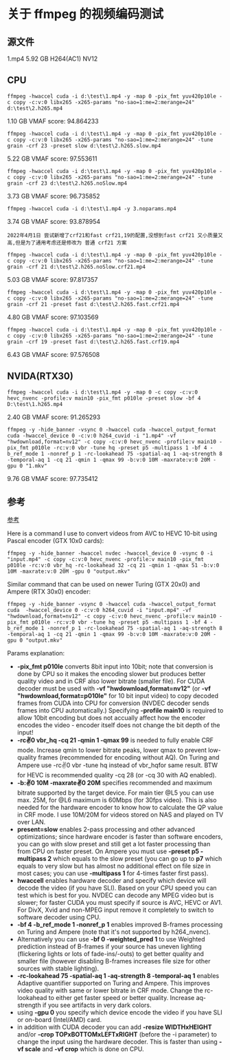 # 关于 ffmpeg 的视频编码测试

## 源文件

1.mp4 5.92 GB H264(AC1) NV12

## CPU

```
ffmpeg -hwaccel cuda -i d:\test\1.mp4 -y -map 0 -pix_fmt yuv420p10le -c copy -c:v:0 libx265 -x265-params "no-sao=1:me=2:merange=24" d:\test\2.h265.mp4
```

1.10 GB VMAF score: 94.864233

```
ffmpeg -hwaccel cuda -i d:\test\1.mp4 -y -map 0 -pix_fmt yuv420p10le -c copy -c:v:0 libx265 -x265-params "no-sao=1:me=2:merange=24" -tune grain -crf 23 -preset slow d:\test\2.h265.slow.mp4
```

5.22 GB VMAF score: 97.553611

```
ffmpeg -hwaccel cuda -i d:\test\1.mp4 -y -map 0 -pix_fmt yuv420p10le -c copy -c:v:0 libx265 -x265-params "no-sao=1:me=2:merange=24" -tune grain -crf 23 d:\test\2.h265.noSlow.mp4
```

3.73 GB VMAF score: 96.735852

```
ffmpeg -hwaccel cuda -i d:\test\1.mp4 -y 3.noparams.mp4
```

3.74 GB VMAF score: 93.878954

    2022年4月1日 尝试新增了crf21和fast crf21,19的配置,没想到fast crf21 又小质量又高,但是为了通用考虑还是修改为 普通 crf21 方案

```
ffmpeg -hwaccel cuda -i d:\test\1.mp4 -y -map 0 -pix_fmt yuv420p10le -c copy -c:v:0 libx265 -x265-params "no-sao=1:me=2:merange=24" -tune grain -crf 21 d:\test\2.h265.noSlow.crf21.mp4
```

5.03 GB VMAF score: 97.817357

```
ffmpeg -hwaccel cuda -i d:\test\1.mp4 -y -map 0 -pix_fmt yuv420p10le -c copy -c:v:0 libx265 -x265-params "no-sao=1:me=2:merange=24" -tune grain -crf 21 -preset fast d:\test\2.h265.fast.crf21.mp4
```

4.80 GB VMAF score: 97.103569

```
ffmpeg -hwaccel cuda -i d:\test\1.mp4 -y -map 0 -pix_fmt yuv420p10le -c copy -c:v:0 libx265 -x265-params "no-sao=1:me=2:merange=24" -tune grain -crf 19 -preset fast d:\test\2.h265.fast.crf19.mp4
```

6.43 GB VMAF score: 97.576508

## NVIDA(RTX30)

```
ffmpeg -hwaccel cuda -i d:\test\1.mp4 -y -map 0 -c copy -c:v:0 hevc_nvenc -profile:v main10 -pix_fmt p010le -preset slow -bf 4 D:\test\1.h265.mp4
```

2.40 GB VMAF score: 91.265293

```
ffmpeg -y -hide_banner -vsync 0 -hwaccel cuda -hwaccel_output_format cuda -hwaccel_device 0 -c:v:0 h264_cuvid -i "1.mp4" -vf "hwdownload,format=nv12" -c copy -c:v:0 hevc_nvenc -profile:v main10 -pix_fmt p010le -rc:v:0 vbr -tune hq -preset p5 -multipass 1 -bf 4 -b_ref_mode 1 -nonref_p 1 -rc-lookahead 75 -spatial-aq 1 -aq-strength 8 -temporal-aq 1 -cq 21 -qmin 1 -qmax 99 -b:v:0 10M -maxrate:v:0 20M -gpu 0 "1.mkv"
```

9.76 GB VMAF score: 97.735412

## 参考

[参考](https://superuser.com/questions/1614571/understanding-pixel-format-and-profile-when-encoding-10-bit-video-in-ffmpeg-with)

Here is a command I use to convert videos from AVC to HEVC 10-bit using Pascal encoder (GTX 10x0 cards):

```
ffmpeg -y -hide_banner -hwaccel nvdec -hwaccel_device 0 -vsync 0 -i "input.mp4" -c copy -c:v:0 hevc_nvenc -profile:v main10 -pix_fmt p010le -rc:v:0 vbr_hq -rc-lookahead 32 -cq 21 -qmin 1 -qmax 51 -b:v:0 10M -maxrate:v:0 20M -gpu 0 "output.mkv"
```

Similar command that can be used on newer Turing (GTX 20x0) and Ampere (RTX 30x0) encoder:

```
ffmpeg -y -hide_banner -vsync 0 -hwaccel cuda -hwaccel_output_format cuda  -hwaccel_device 0 -c:v:0 h264_cuvid -i "input.mp4" -vf "hwdownload,format=nv12" -c copy -c:v:0 hevc_nvenc -profile:v main10 -pix_fmt p010le -rc:v:0 vbr -tune hq -preset p5 -multipass 1 -bf 4 -b_ref_mode 1 -nonref_p 1 -rc-lookahead 75 -spatial-aq 1 -aq-strength 8 -temporal-aq 1 -cq 21 -qmin 1 -qmax 99 -b:v:0 10M -maxrate:v:0 20M -gpu 0 "output.mkv"
```

Params explanation:

-   **-pix_fmt p010le** converts 8bit input into 10bit; note that conversion is done by CPU so it makes the encoding slower but produces better quality video and in CRF also lower bitrate (smaller file). For CUDA decoder must be used with **-vf "hwdownload,format=nv12"** (or **-vf "hwdownload,format=p010le"** for 10 bit input video) to copy decoded frames from CUDA into CPU for conversion (NVDEC decoder sends frames into CPU automatically.) Specifying **-profile main10** is required to allow 10bit encoding but does not accually affect how the encoder encodes the video - encoder itself does not change the bit depth of the input!
-   **-rc:v:0 vbr_hq -cq 21 -qmin 1 -qmax 99** is needed to fully enable CRF mode. Increase qmin to lower bitrate peaks, lower qmax to prevent low-quality frames (recommended for encoding without AQ). On Turing and Ampere use -rc:v:0 vbr -tune hq instead of vbr_hqfor same result. BTW for HEVC is recommended quality -cq 28 (or -cq 30 with AQ enabled).
-   **-b::v:0 10M -maxrate:v:0 20M** specifies recommended and maximum bitrate supported by the target device. For main tier @L5 you can use max. 25M, for @L6 maximum is 60Mbps (for 30fps video). This is also needed for the hardware encoder to know how to calculate the QP value in CRF mode. I use 10M/20M for videos stored on NAS and played on TV over LAN.
-   **present=slow** enables 2-pass processing and other advanced optimizations; since hardware encoder is faster than software encoders, you can go with slow preset and still get a lot faster processing than from CPU on faster preset. On Ampere you must use **-preset p5 -multipass 2** which equals to the slow preset (you can go up to **p7** which equals to very slow but has almost no additional effect on file size in most cases; you can use **-multipass 1** for 4-times faster first pass).
-   **hwaccell** enables hardware decoder and specify which device will decode the video (if you have SLI). Based on your CPU speed you can test which is best for you. NVDEC can decode any MPEG video but is slower; for faster CUDA you must specify if source is AVC, HEVC or AV1. For DivX, Xvid and non-MPEG input remove it completely to switch to software decoder using CPU.
-   **-bf 4 -b_ref_mode 1 -nonref_p 1** enables improved B-frames processing on Turing and Ampere (note that it's not supported by h264_nvenc).
-   Alternatively you can use **-bf 0 -weighted_pred 1** to use Weighted prediction instead of B-frames if your source has uneven lighting (flickering lights or lots of fade-ins/-outs) to get better quality and smaller file (however disabling B-frames increases file size for other sources with stable lighting).
-   **-rc-lookahead 75 -spatial-aq 1 -aq-strength 8 -temporal-aq 1** enables Adaptive quantifier supported on Turing and Ampere. This improves video quality with same or lower bitrate in CRF mode. Change the rc-lookahead to either get faster speed or better quality. Increase aq-strength if you see artifacts in very dark colors.
-   using **-gpu 0** you specify which device encode the video if you have SLI or on-board (Intel/AMD) card.
-   in addition with CUDA decoder you can add **-resize WIDTHxHEIGHT** and/or **-crop TOPxBOTTOMxLEFTxRIGHT** (before the -i parameter) to change the input using the hardware decoder. This is faster than using **-vf scale** and **-vf crop** which is done on CPU.
